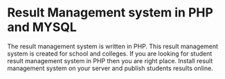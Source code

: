 # Result Management system in PHP and MYSQL
The result management system is written in PHP. This result management system is created for school and colleges. If you are looking for student result management system in PHP then you are right place. Install result management system on your server and publish students results online.
